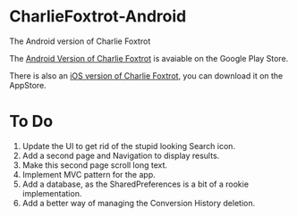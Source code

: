 # CharlieFoxtrot-Android
The Android version of Charlie Foxtrot

The [Android Version of Charlie Foxtrot](https://play.google.com/store/apps/details?id=net.lukegjpotter.app.charliefoxtrot) is avaiable on the Google Play Store.

There is also an [iOS version of Charlie Foxtrot](https://itunes.apple.com/ie/app/charlie-foxtrot/id971387043?mt=8), you can download it on the AppStore.

# To Do

 1. Update the UI to get rid of the stupid looking Search icon.
 1. Add a second page and Navigation to display results.
 1. Make this second page scroll long text.
 1. Implement MVC pattern for the app.
 1. Add a database, as the SharedPreferences is a bit of a rookie implementation.
 1. Add a better way of managing the Conversion History deletion.
